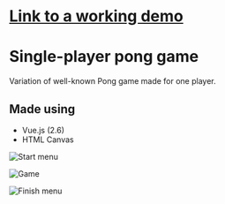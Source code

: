 # [Link to a working demo](https://avivos5.github.io/pong_vue/)
# Single-player pong game

Variation of well-known Pong game made for one player.

## Made using
- Vue.js (2.6)
- HTML Canvas

![Start menu](https://user-images.githubusercontent.com/15701127/114585460-f5000480-9c83-11eb-850f-d6ecebf00788.png)

![Game](https://user-images.githubusercontent.com/15701127/114585468-f6c9c800-9c83-11eb-8cc4-1c9d3db509b0.png)

![Finish menu](https://user-images.githubusercontent.com/15701127/114585478-fb8e7c00-9c83-11eb-8c6e-8d67355b894b.png)
